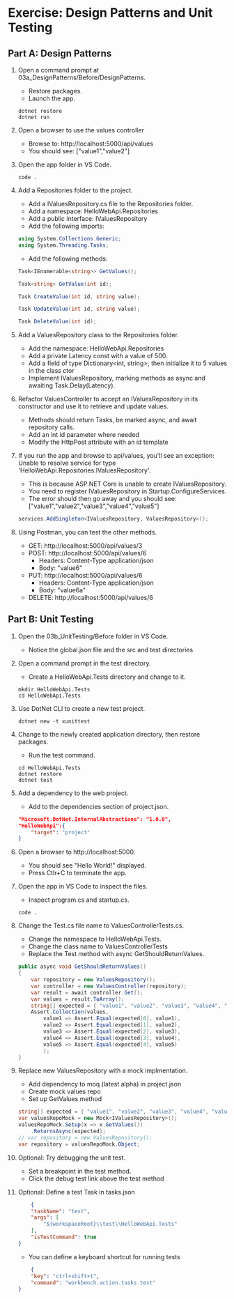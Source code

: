 # Exercise: Design Patterns and Unit Testing

## Part A: Design Patterns

1. Open a command prompt at 03a_DesignPatterns/Before/DesignPatterns.
    - Restore packages.
    - Launch the app.

    ```
    dotnet restore
    dotnet run
    ```

2. Open a browser to use the values controller
    - Browse to: http://localhost:5000/api/values
    - You should see: ["value1","value2"]

3. Open the app folder in VS Code.

    ```
    code .
    ```

4. Add a Repositories folder to the project.
    - Add a IValuesRepository.cs file to the Repositories folder.
    - Add a namespace: HelloWebApi.Repositories
    - Add a public interface: IValuesRepository
    - Add the following imports:

    ```csharp
    using System.Collections.Generic;
    using System.Threading.Tasks;
    ```

    - Add the following methods:

    ```csharp
    Task<IEnumerable<string>> GetValues();

    Task<string> GetValue(int id);

    Task CreateValue(int id, string value);

    Task UpdateValue(int id, string value);

    Task DeleteValue(int id);
    ```

5. Add a ValuesRepository class to the Repositories folder.
    - Add the namespace: HelloWebApi.Repositories
    - Add a private Latency const with a value of 500.
    - Add a field of type Dictionary<int, string>, 
      then initialize it to 5 values in the class ctor
    - Implement IValuesRepository, marking methods as async 
      and awaiting Task.Delay(Latency).

6. Refactor ValuesController to accept an IValuesRepository in 
   its constructor and use it to retrieve and update values.
    - Methods should return Tasks, be marked async, and await 
     repository calls.
    - Add an int id parameter where needed
    - Modify the HttpPost attribute with an id template

7. If you run the app and browse to api/values, you'll see an 
   exception: Unable to resolve service for type 'HelloWebApi.Repositories.IValuesRepository'.
   - This is because ASP.NET Core is unable to create IValuesRepository.
   - You need to register IValuesRepository in Startup.ConfigureServices.
   - The error should then go away and you should see: 
     ["value1","value2","value3","value4","value5"]

   ```csharp
   services.AddSingleton<IValuesRepository, ValuesRepository>();
   ```

8. Using Postman, you can test the other methods.
    - GET: http://localhost:5000/api/values/3
    - POST: http://localhost:5000/api/values/6
        + Headers: Content-Type application/json
        + Body: "value6"
    - PUT: http://localhost:5000/api/values/6
        + Headers: Content-Type application/json
        + Body: "value6a"
    - DELETE: http://localhost:5000/api/values/6

## Part B: Unit Testing

1. Open the 03b_UnitTesting/Before folder in VS Code.
    - Notice the global.json file and the src and test directories

2. Open a command prompt in the test directory.
    - Create a HelloWebApi.Tests directory and change to it.

    ```
    mkdir HelloWebApi.Tests
    cd HelloWebApi.Tests
    ```

3. Use DotNet CLI to create a new test project.

    ```
    dotnet new -t xunittest
    ```

4. Change to the newly created application directory, 
   then restore packages.
   - Run the test command.

   ```
   cd HelloWebApi.Tests
   dotnet restore
   dotnet test
   ```

5. Add a dependency to the web project.
    - Add to the dependencies section of project.json.

    ```json
    "Microsoft.DotNet.InternalAbstractions": "1.0.0",
    "HelloWebApi":{
        "target": "project"
    }
    ```

6. Open a browser to http://localhost:5000.
    - You should see "Hello World!" displayed.
    - Press Ctlr+C to terminate the app.

7. Open the app in VS Code to inspect the files.
    - Inspect program.cs and startup.cs.

    ```
    code .
    ```

8. Change the Test.cs file name to ValuesControllerTests.cs.
    - Change the namespace to HelloWebApi.Tests.
    - Change the class name to ValuesControllerTests
    - Replace the Test method with async GetShouldReturnValues.

    ```csharp
    public async void GetShouldReturnValues() 
    {
        var repository = new ValuesRepository();
        var controller = new ValuesController(repository);
        var result = await controller.Get();
        var values = result.ToArray();
        string[] expected = { "value1", "value2", "value3", "value4", "value5" };
        Assert.Collection(values, 
            value1 => Assert.Equal(expected[0], value1),
            value2 => Assert.Equal(expected[1], value2),
            value3 => Assert.Equal(expected[2], value3),
            value4 => Assert.Equal(expected[3], value4),
            value5 => Assert.Equal(expected[4], value5)
            );
    }
    ```

9. Replace new ValuesRepository with a mock implmentation.
    - Add dependency to moq (latest alpha) in project.json
    - Create mock values repo
    - Set up GetValues method

    ```csharp
    string[] expected = { "value1", "value2", "value3", "value4", "value5" };
    var valuesRepoMock = new Mock<IValuesRepository>();
    valuesRepoMock.Setup(x => x.GetValues())
        .ReturnsAsync(expected);
    // var repository = new ValuesRepository();
    var repository = valuesRepoMock.Object;
    ```

10. Optional: Try debugging the unit test.
    - Set a breakpoint in the test method.
    - Click the debug test link above the test method

11. Optional: Define a test Task in tasks.json

    ```json
        {
        "taskName": "test",
        "args": [
            "${workspaceRoot}\\test\\HelloWebApi.Tests"
        ],
        "isTestCommand": true
    }
    ```

    - You can define a keyboard shortcut for running tests

    ```json
        {
        "key": "ctrl+shift+t",
        "command": "workbench.action.tasks.test"
    }
    ```
    